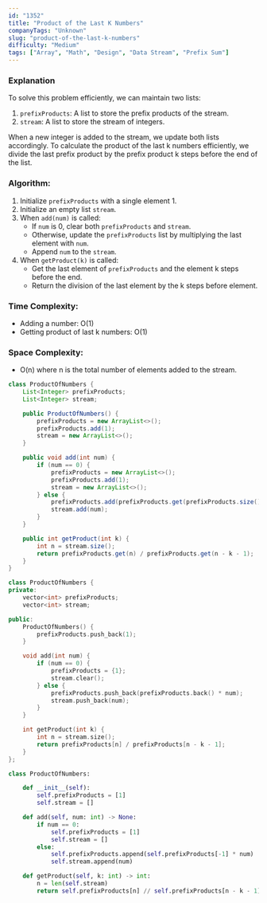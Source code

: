 ```yaml
---
id: "1352"
title: "Product of the Last K Numbers"
companyTags: "Unknown"
slug: "product-of-the-last-k-numbers"
difficulty: "Medium"
tags: ["Array", "Math", "Design", "Data Stream", "Prefix Sum"]
---
```


### Explanation
To solve this problem efficiently, we can maintain two lists:
1. `prefixProducts`: A list to store the prefix products of the stream.
2. `stream`: A list to store the stream of integers.

When a new integer is added to the stream, we update both lists accordingly. To calculate the product of the last k numbers efficiently, we divide the last prefix product by the prefix product k steps before the end of the list.

### Algorithm:
1. Initialize `prefixProducts` with a single element 1.
2. Initialize an empty list `stream`.
3. When `add(num)` is called:
   - If `num` is 0, clear both `prefixProducts` and `stream`.
   - Otherwise, update the `prefixProducts` list by multiplying the last element with `num`.
   - Append `num` to the `stream`.
4. When `getProduct(k)` is called:
   - Get the last element of `prefixProducts` and the element k steps before the end.
   - Return the division of the last element by the k steps before element.

### Time Complexity:
- Adding a number: O(1)
- Getting product of last k numbers: O(1)

### Space Complexity:
- O(n) where n is the total number of elements added to the stream.
```java
class ProductOfNumbers {
    List<Integer> prefixProducts;
    List<Integer> stream;

    public ProductOfNumbers() {
        prefixProducts = new ArrayList<>();
        prefixProducts.add(1);
        stream = new ArrayList<>();
    }

    public void add(int num) {
        if (num == 0) {
            prefixProducts = new ArrayList<>();
            prefixProducts.add(1);
            stream = new ArrayList<>();
        } else {
            prefixProducts.add(prefixProducts.get(prefixProducts.size() - 1) * num);
            stream.add(num);
        }
    }

    public int getProduct(int k) {
        int n = stream.size();
        return prefixProducts.get(n) / prefixProducts.get(n - k - 1);
    }
}
```

```cpp
class ProductOfNumbers {
private:
    vector<int> prefixProducts;
    vector<int> stream;

public:
    ProductOfNumbers() {
        prefixProducts.push_back(1);
    }

    void add(int num) {
        if (num == 0) {
            prefixProducts = {1};
            stream.clear();
        } else {
            prefixProducts.push_back(prefixProducts.back() * num);
            stream.push_back(num);
        }
    }

    int getProduct(int k) {
        int n = stream.size();
        return prefixProducts[n] / prefixProducts[n - k - 1];
    }
};
```

```python
class ProductOfNumbers:

    def __init__(self):
        self.prefixProducts = [1]
        self.stream = []

    def add(self, num: int) -> None:
        if num == 0:
            self.prefixProducts = [1]
            self.stream = []
        else:
            self.prefixProducts.append(self.prefixProducts[-1] * num)
            self.stream.append(num)

    def getProduct(self, k: int) -> int:
        n = len(self.stream)
        return self.prefixProducts[n] // self.prefixProducts[n - k - 1]
```